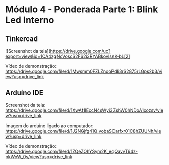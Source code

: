 # Módulo 4 - Ponderada Parte 1: Blink Led Interno

## Tinkercad
![Screenshot da tela](https://drive.google.com/uc?export=view&id=1CA4zgNcVoscS2F62i3RYABkovIssK-bL[2]

Vídeo de demonstração: https://drive.google.com/file/d/1Mwsmm0FZLZnooPdIi3rS2875rLGps2b3/view?usp=drive_link

## Arduíno IDE
Screenshot da tela: https://drive.google.com/file/d/1XwAf1lEccN4sWyi3ZshW0hNDoA1xozsv/view?usp=drive_link

Imagem do arduíno ligado ao computador: https://drive.google.com/file/d/1J2NGjfg41Q_vobaSCarfxr01C8hZUUNh/view?usp=drive_link

Vídeo de demonstração: https://drive.google.com/file/d/1ZQeZOhYSym2K_eqQavyT64z-pkWoW_0s/view?usp=drive_link

